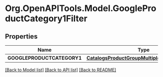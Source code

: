 
# Org.OpenAPITools.Model.GoogleProductCategory1Filter

## Properties

Name | Type | Description | Notes
------------ | ------------- | ------------- | -------------
**GOOGLEPRODUCTCATEGORY1** | [**CatalogsProductGroupMultipleStringListCriteria**](.md) |  | 

[[Back to Model list]](../README.md#documentation-for-models)
[[Back to API list]](../README.md#documentation-for-api-endpoints)
[[Back to README]](../README.md)

